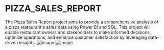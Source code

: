# PIZZA_SALES_REPORT
The Pizza Sales Report project aims to provide a comprehensive analysis of a pizza restaurant's sales data using Power BI and SQL. This project will enable restaurant owners and stakeholders to make informed decisions, optimize operations, and enhance customer satisfaction by leveraging data-driven insights.
![image](https://github.com/Sathvik145/PIZZA_SALES_REPORT/assets/92632503/7acbd1c7-7074-4343-a977-27e1c74b632a)
![image](https://github.com/Sathvik145/PIZZA_SALES_REPORT/assets/92632503/8ef26d36-5993-4b5a-a948-feb50e255658)
